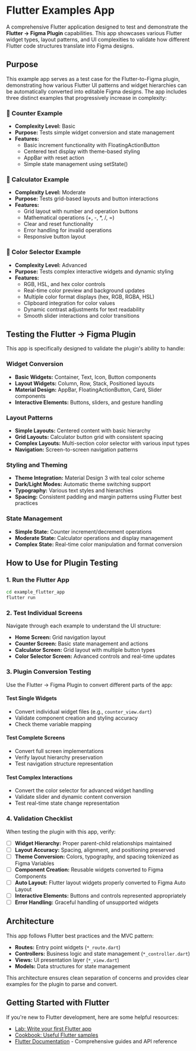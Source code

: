 # Flutter Examples App

A comprehensive Flutter application designed to test and demonstrate the **Flutter → Figma Plugin** capabilities. This app showcases various Flutter widget types, layout patterns, and UI complexities to validate how different Flutter code structures translate into Figma designs.

## Purpose

This example app serves as a test case for the Flutter-to-Figma plugin, demonstrating how various Flutter UI patterns and widget hierarchies can be automatically converted into editable Figma designs. The app includes three distinct examples that progressively increase in complexity:

### 🔢 Counter Example
- **Complexity Level:** Basic
- **Purpose:** Tests simple widget conversion and state management
- **Features:** 
  - Basic increment functionality with FloatingActionButton
  - Centered text display with theme-based styling
  - AppBar with reset action
  - Simple state management using setState()

### 🧮 Calculator Example  
- **Complexity Level:** Moderate
- **Purpose:** Tests grid-based layouts and button interactions
- **Features:**
  - Grid layout with number and operation buttons
  - Mathematical operations (+, -, *, /, =)
  - Clear and reset functionality
  - Error handling for invalid operations
  - Responsive button layout

### 🎨 Color Selector Example
- **Complexity Level:** Advanced  
- **Purpose:** Tests complex interactive widgets and dynamic styling
- **Features:**
  - RGB, HSL, and hex color controls
  - Real-time color preview and background updates
  - Multiple color format displays (hex, RGB, RGBA, HSL)
  - Clipboard integration for color values
  - Dynamic contrast adjustments for text readability
  - Smooth slider interactions and color transitions

## Testing the Flutter → Figma Plugin

This app is specifically designed to validate the plugin's ability to handle:

### Widget Conversion
- **Basic Widgets:** Container, Text, Icon, Button components
- **Layout Widgets:** Column, Row, Stack, Positioned layouts
- **Material Design:** AppBar, FloatingActionButton, Card, Slider components
- **Interactive Elements:** Buttons, sliders, and gesture handling

### Layout Patterns
- **Simple Layouts:** Centered content with basic hierarchy
- **Grid Layouts:** Calculator button grid with consistent spacing
- **Complex Layouts:** Multi-section color selector with various input types
- **Navigation:** Screen-to-screen navigation patterns

### Styling and Theming
- **Theme Integration:** Material Design 3 with teal color scheme
- **Dark/Light Modes:** Automatic theme switching support
- **Typography:** Various text styles and hierarchies
- **Spacing:** Consistent padding and margin patterns using Flutter best practices

### State Management
- **Simple State:** Counter increment/decrement operations
- **Moderate State:** Calculator operations and display management
- **Complex State:** Real-time color manipulation and format conversion

## How to Use for Plugin Testing

### 1. Run the Flutter App
```bash
cd example_flutter_app
flutter run
```

### 2. Test Individual Screens
Navigate through each example to understand the UI structure:
- **Home Screen:** Grid navigation layout
- **Counter Screen:** Basic state management and actions
- **Calculator Screen:** Grid layout with multiple button types
- **Color Selector Screen:** Advanced controls and real-time updates

### 3. Plugin Conversion Testing
Use the Flutter → Figma Plugin to convert different parts of the app:

#### Test Single Widgets
- Convert individual widget files (e.g., `counter_view.dart`)
- Validate component creation and styling accuracy
- Check theme variable mapping

#### Test Complete Screens  
- Convert full screen implementations
- Verify layout hierarchy preservation
- Test navigation structure representation

#### Test Complex Interactions
- Convert the color selector for advanced widget handling
- Validate slider and dynamic content conversion
- Test real-time state change representation

### 4. Validation Checklist
When testing the plugin with this app, verify:

- [ ] **Widget Hierarchy:** Proper parent-child relationships maintained
- [ ] **Layout Accuracy:** Spacing, alignment, and positioning preserved
- [ ] **Theme Conversion:** Colors, typography, and spacing tokenized as Figma Variables
- [ ] **Component Creation:** Reusable widgets converted to Figma Components
- [ ] **Auto Layout:** Flutter layout widgets properly converted to Figma Auto Layout
- [ ] **Interactive Elements:** Buttons and controls represented appropriately
- [ ] **Error Handling:** Graceful handling of unsupported widgets

## Architecture

This app follows Flutter best practices and the MVC pattern:

- **Routes:** Entry point widgets (`*_route.dart`)
- **Controllers:** Business logic and state management (`*_controller.dart`)  
- **Views:** UI presentation layer (`*_view.dart`)
- **Models:** Data structures for state management

This architecture ensures clean separation of concerns and provides clear examples for the plugin to parse and convert.

## Getting Started with Flutter

If you're new to Flutter development, here are some helpful resources:

- [Lab: Write your first Flutter app](https://docs.flutter.dev/get-started/codelab)
- [Cookbook: Useful Flutter samples](https://docs.flutter.dev/cookbook)
- [Flutter Documentation](https://docs.flutter.dev/) - Comprehensive guides and API reference
